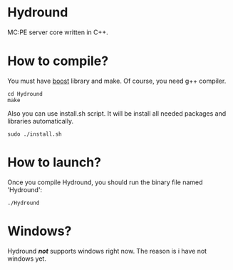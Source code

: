 # Hydround
MC:PE server core written in C++.
# How to compile?
You must have [boost](http://boost.org) library and make. Of course, you need g++ compiler.
```
cd Hydround
make
```
Also you can use install.sh script. It will be install all needed packages and libraries automatically.
```
sudo ./install.sh
```
# How to launch?
Once you compile Hydround, you should run the binary file named 'Hydround':
```
./Hydround
```
# Windows?
Hydround **_not_** supports windows right now. The reason is i have not windows yet.
